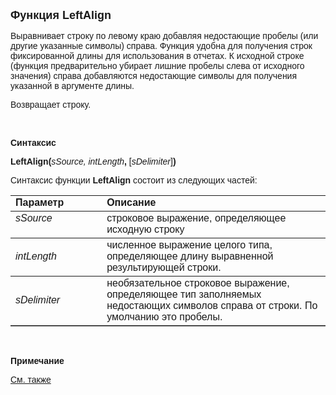 ﻿<html>
<head>
<title>LeftAlign</title>
</head>

<body>

<p><strong><font size="4" face="Arial">Функция LeftAlign</font></strong></p>

<p><font face="Arial">Выравнивает строку по левому краю добавляя 
недостающие пробелы (или другие указанные символы) справа. Функция удобна для 
получения строк фиксированной длины для использования в отчетах. К исходной 
строке (функция предварительно убирает лишние пробелы слева от исходного 
значения) справа добавляются недостающие символы для получения указанной в 
аргументе длины.</font></p>

<p><font face="Arial">Возвращает строку.</font></p>

<p>&nbsp;</p>

<p><font face="Arial"><b>Синтаксис</b></font></p>

<p><font face="Arial"><strong>LeftAlign(</strong><em>sSource, 
intLength</em><strong>,
</strong>[<em>sDelimiter</em>]<strong>)</strong></font></p>

<p><font face="Arial">Синтаксис функции <strong>LeftAlign</strong>
состоит из следующих частей:</font></p>

<table border="1" cellPadding="5" cols="2" frame="below" rules="rows">
<TBODY>
  <tr vAlign="top">
    <td class="label" width="29%"><font face="Arial"><b>Параметр</b></font></td>
    <td class="label" width="71%"><font face="Arial"><strong>Описание</strong></font></td>
  </tr>
  <tr vAlign="top">
    <td width="29%"><font face="Arial"><em>sSource</em></font></td>
    <td width="71%"><font face="Arial">строковое выражение, 
	определяющее исходную строку</font></td>
  </tr>
  <tr>
    <td width="29%"><font face="Arial"><em>intLength</em></font></td>
    <td width="71%"><font face="Arial">численное выражение целого 
	типа, определяющее длину выравненной результирующей строки.</font></td>
  </tr>
  <tr>
    <td width="29%"><font face="Arial"><em>sDelimiter</em></font></td>
    <td width="71%"><font face="Arial">необязательное строковое 
	выражение, определяющее тип заполняемых недостающих символов справа от 
	строки. По умолчанию это пробелы.</font></td>
  </tr>
</table>

<p class="label">&nbsp;</p>

<p class="label"><font face="Arial"><b>Примечание</b></font></p>

<p class="label"><a href="RightAlign.html"><font face="Arial">См. также</font></a></p>
</body>
</html>
